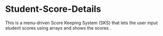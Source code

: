# Student-Score-Details
This is a menu-driven Score Keeping System (SKS) that lets the user input student scores using arrays and shows the scores .
